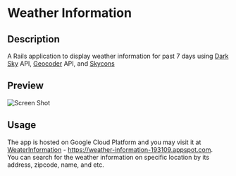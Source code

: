 Weather Information
=
Description
-

A Rails application to display weather information for past 7 days using
[Dark Sky](https://darksky.net/dev) API, [Geocoder](https://github.com/alexreisner/geocoder) API, and [Skycons](http://darkskyapp.github.io/skycons/)

Preview
-
![Screen Shot](/assets/images/app-preview.png "Screen Shot")

Usage
-
The app is hosted on Google Cloud Platform and you may visit it at [WeaterInformation](https://weather-information-193109.appspot.com) - https://weather-information-193109.appspot.com.  
You can search for the weather information on specific location by its address, zipcode, name, and etc.
